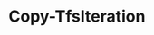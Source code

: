 ﻿---
title: Copy-TfsIteration
breadcrumbs: [ "WorkItem", "AreasIterations" ]
parent: "WorkItem.AreasIterations"
description: "Copies one or more Iterations recursively "
remarks: 
parameterSets: 
  "_All_": [ Collection, Destination, DestinationProject, Force, Node, Project, Recurse, Server ] 
  "__AllParameterSets":  
    Node: 
      type: "object"  
      position: "0"  
    Destination: 
      type: "object"  
      position: "1"  
      required: true  
    Collection: 
      type: "object"  
    DestinationProject: 
      type: "object"  
    Force: 
      type: "SwitchParameter"  
    Project: 
      type: "object"  
    Recurse: 
      type: "SwitchParameter"  
    Server: 
      type: "object" 
parameters: 
  - name: "Node" 
    description: "Specifies the name, URI or path of an Iteration. Wildcards are supported. When  omitted, all Iterations in the given Team Project are returned.nnTo supply a path, use a backslash ('\\') between the path segments. Leading and trailing backslashes are optional.nnWhen supplying a URI, use URIs in the form of 'vstfs:///Classification/Node/{GUID}' (where {GUID} is the unique identifier of the given node). " 
    globbing: false 
    pipelineInput: "true (ByValue, ByPropertyName)" 
    position: 0 
    type: "object" 
    aliases: [ Path,Iteration ] 
  - name: "Path" 
    description: "Specifies the name, URI or path of an Iteration. Wildcards are supported. When  omitted, all Iterations in the given Team Project are returned.nnTo supply a path, use a backslash ('\\') between the path segments. Leading and trailing backslashes are optional.nnWhen supplying a URI, use URIs in the form of 'vstfs:///Classification/Node/{GUID}' (where {GUID} is the unique identifier of the given node). This is an alias of the Node parameter." 
    globbing: false 
    pipelineInput: "true (ByValue, ByPropertyName)" 
    position: 0 
    type: "object" 
    aliases: [ Path,Iteration ] 
  - name: "Iteration" 
    description: "Specifies the name, URI or path of an Iteration. Wildcards are supported. When  omitted, all Iterations in the given Team Project are returned.nnTo supply a path, use a backslash ('\\') between the path segments. Leading and trailing backslashes are optional.nnWhen supplying a URI, use URIs in the form of 'vstfs:///Classification/Node/{GUID}' (where {GUID} is the unique identifier of the given node). This is an alias of the Node parameter." 
    globbing: false 
    pipelineInput: "true (ByValue, ByPropertyName)" 
    position: 0 
    type: "object" 
    aliases: [ Path,Iteration ] 
  - name: "Destination" 
    description: "Specifies the name and/or path of the destination parent node. " 
    required: true 
    globbing: false 
    position: 1 
    type: "object" 
    aliases: [ CopyTo ] 
  - name: "CopyTo" 
    description: "Specifies the name and/or path of the destination parent node. This is an alias of the Destination parameter." 
    required: true 
    globbing: false 
    position: 1 
    type: "object" 
    aliases: [ CopyTo ] 
  - name: "DestinationProject" 
    description: "Specifies the name and/or path of the destination team project. When omitted, copies the iteration to the same team project. " 
    globbing: false 
    type: "object" 
  - name: "Force" 
    description: "Allows the cmdlet to create destination parent node(s) if they're missing. " 
    globbing: false 
    type: "SwitchParameter" 
    defaultValue: "False" 
  - name: "Recurse" 
    description: "Copies nodes recursively. When omitted, sub-nodes are not copied. " 
    globbing: false 
    type: "SwitchParameter" 
    defaultValue: "False" 
  - name: "Project" 
    description: "Specifies the name of the Team Project, its ID (a GUID), or a Microsoft.TeamFoundation.Core.WebApi.TeamProject object to connect to. When omitted, it defaults to the connection set by Connect-TfsTeamProject (if any). For more details, see the Get-TfsTeamProject cmdlet. " 
    globbing: false 
    type: "object" 
  - name: "Collection" 
    description: "Specifies the URL to the Team Project Collection or Azure DevOps Organization to connect to, a TfsTeamProjectCollection object (Windows PowerShell only), or a VssConnection object. You can also connect to an Azure DevOps Services organizations by simply providing its name instead of the full URL. For more details, see the Get-TfsTeamProjectCollection cmdlet. When omitted, it defaults to the connection set by Connect-TfsTeamProjectCollection (if any). " 
    globbing: false 
    type: "object" 
    aliases: [ Organization ] 
  - name: "Organization" 
    description: "Specifies the URL to the Team Project Collection or Azure DevOps Organization to connect to, a TfsTeamProjectCollection object (Windows PowerShell only), or a VssConnection object. You can also connect to an Azure DevOps Services organizations by simply providing its name instead of the full URL. For more details, see the Get-TfsTeamProjectCollection cmdlet. When omitted, it defaults to the connection set by Connect-TfsTeamProjectCollection (if any). This is an alias of the Collection parameter." 
    globbing: false 
    type: "object" 
    aliases: [ Organization ] 
  - name: "Server" 
    description: "Specifies the URL to the Team Foundation Server to connect to, a TfsConfigurationServer object (Windows PowerShell only), or a VssConnection object. When omitted, it defaults to the connection set by Connect-TfsConfiguration (if any). For more details, see the Get-TfsConfigurationServer cmdlet. " 
    globbing: false 
    type: "object"
inputs: 
  - type: "System.Object" 
    description: "Specifies the name, URI or path of an Iteration. Wildcards are supported. When  omitted, all Iterations in the given Team Project are returned.nnTo supply a path, use a backslash ('\\') between the path segments. Leading and trailing backslashes are optional.nnWhen supplying a URI, use URIs in the form of 'vstfs:///Classification/Node/{GUID}' (where {GUID} is the unique identifier of the given node). "
outputs: 
  - type: "TfsCmdlets.Models.ClassificationNode" 
    description: 
notes: 
relatedLinks: 
  - text: "Online Version:" 
    uri: "https://tfscmdlets.dev/docs/cmdlets/WorkItem/AreasIterations/Copy-TfsIteration"
aliases: 
examples: 
---
